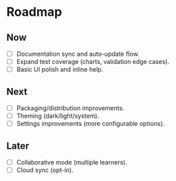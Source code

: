 # Roadmap

## Now
- [ ] Documentation sync and auto-update flow.
- [ ] Expand test coverage (charts, validation edge cases).
- [ ] Basic UI polish and inline help.

## Next
- [ ] Packaging/distribution improvements.
- [ ] Theming (dark/light/system).
- [ ] Settings improvements (more configurable options).

## Later
- [ ] Collaborative mode (multiple learners).
- [ ] Cloud sync (opt-in).

